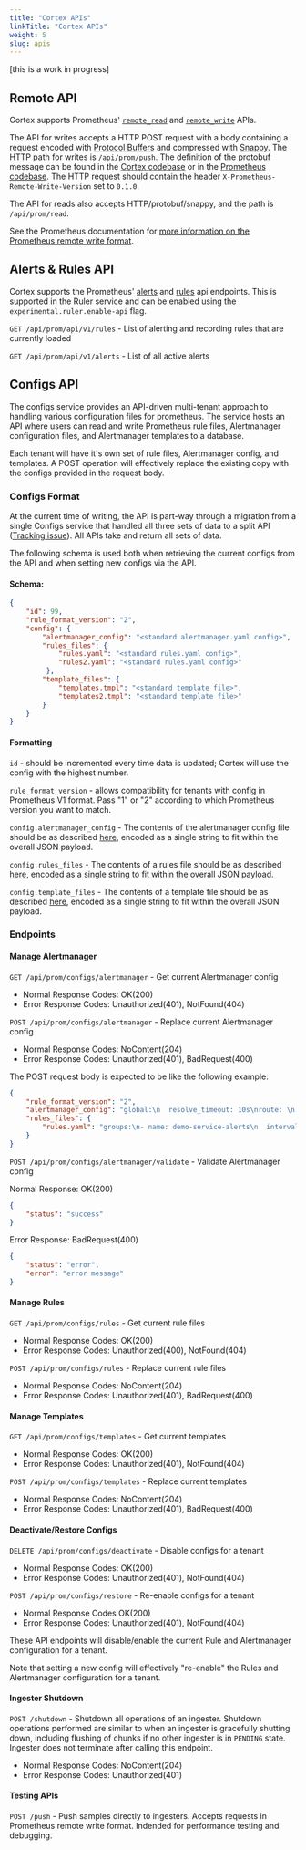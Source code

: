 ```yaml
---
title: "Cortex APIs"
linkTitle: "Cortex APIs"
weight: 5
slug: apis
---
```


[this is a work in progress]

## Remote API

Cortex supports Prometheus'
[`remote_read`](https://prometheus.io/docs/prometheus/latest/configuration/configuration/#remote_read)
and
[`remote_write`](https://prometheus.io/docs/prometheus/latest/configuration/configuration/#remote_write)
APIs.

The API for writes accepts a HTTP POST request with a body containing a request encoded with [Protocol Buffers](https://developers.google.com/protocol-buffers) and compressed with [Snappy](https://github.com/google/snappy).
The HTTP path for writes is `/api/prom/push`.
The definition of the protobuf message can be found in the [Cortex codebase](https://github.com/cortexproject/cortex/blob/master/pkg/ingester/client/cortex.proto#L30) or in the [Prometheus codebase](https://github.com/prometheus/prometheus/blob/master/prompb/remote.proto#L22).
The HTTP request should contain the header `X-Prometheus-Remote-Write-Version` set to `0.1.0`.

The API for reads also accepts HTTP/protobuf/snappy, and the path is `/api/prom/read`.

See the Prometheus documentation for [more information on the Prometheus remote write format](https://prometheus.io/docs/prometheus/latest/storage/#remote-storage-integrations).

## Alerts & Rules API

Cortex supports the Prometheus' [alerts](https://prometheus.io/docs/prometheus/latest/querying/api/#alerts) and [rules](https://prometheus.io/docs/prometheus/latest/querying/api/#rules) api endpoints. This is supported in the Ruler service and can be enabled using the `experimental.ruler.enable-api` flag.

`GET /api/prom/api/v1/rules` - List of alerting and recording rules that are currently loaded

`GET /api/prom/api/v1/alerts` - List of all active alerts

## Configs API

The configs service provides an API-driven multi-tenant approach to handling various configuration files for prometheus. The service hosts an API where users can read and write Prometheus rule files, Alertmanager configuration files, and Alertmanager templates to a database.

Each tenant will have it's own set of rule files, Alertmanager config, and templates. A POST operation will effectively replace the existing copy with the configs provided in the request body.

### Configs Format

At the current time of writing, the API is part-way through a migration from a single Configs service that handled all three sets of data to a split API ([Tracking issue](https://github.com/cortexproject/cortex/issues/619)). All APIs take and return all sets of data.

The following schema is used both when retrieving the current configs from the API and when setting new configs via the API.

#### Schema:

```json
{
    "id": 99,
    "rule_format_version": "2",
    "config": {
        "alertmanager_config": "<standard alertmanager.yaml config>",
        "rules_files": {
            "rules.yaml": "<standard rules.yaml config>",
            "rules2.yaml": "<standard rules.yaml config>"
         },
        "template_files": {
            "templates.tmpl": "<standard template file>",
            "templates2.tmpl": "<standard template file>"
        }
    }
}
```

#### Formatting

`id` - should be incremented every time data is updated; Cortex will use the config with the highest number.

`rule_format_version` - allows compatibility for tenants with config in Prometheus V1 format. Pass "1" or "2" according to which Prometheus version you want to match.

`config.alertmanager_config` - The contents of the alertmanager config file should be as described [here](https://prometheus.io/docs/prometheus/latest/configuration/alerting_rules/), encoded as a single string to fit within the overall JSON payload.

`config.rules_files` - The contents of a rules file should be as described [here](http://prometheus.io/docs/prometheus/latest/configuration/recording_rules/), encoded as a single string to fit within the overall JSON payload.

`config.template_files` - The contents of a template file should be as described [here](https://prometheus.io/docs/alerting/notification_examples/#defining-reusable-templates), encoded as a single string to fit within the overall JSON payload.

### Endpoints

#### Manage Alertmanager

`GET /api/prom/configs/alertmanager` - Get current Alertmanager config

- Normal Response Codes: OK(200)
- Error Response Codes: Unauthorized(401), NotFound(404)

`POST /api/prom/configs/alertmanager` - Replace current Alertmanager config

- Normal Response Codes: NoContent(204)
- Error Response Codes: Unauthorized(401), BadRequest(400)

The POST request body is expected to be like the following example:
```json
{
    "rule_format_version": "2",
    "alertmanager_config": "global:\n  resolve_timeout: 10s\nroute: \n  receiver: webhook\nreceivers:\n  - name: webhook\n    webhook_configs: \n    - url: http://example.com",
    "rules_files": {
        "rules.yaml": "groups:\n- name: demo-service-alerts\n  interval: 1s\n  rules:\n  - alert: SomethingIsUp\n    expr: up == 1\n"
    }
}
```

`POST /api/prom/configs/alertmanager/validate` - Validate Alertmanager config

Normal Response: OK(200)
```json
{
    "status": "success"
}
```

Error Response: BadRequest(400)
```json
{
    "status": "error",
    "error": "error message"
}
```

#### Manage Rules

`GET /api/prom/configs/rules` - Get current rule files

- Normal Response Codes: OK(200)
- Error Response Codes: Unauthorized(400), NotFound(404)

`POST /api/prom/configs/rules` - Replace current rule files

- Normal Response Codes: NoContent(204)
- Error Response Codes: Unauthorized(401), BadRequest(400)

#### Manage Templates

`GET /api/prom/configs/templates` - Get current templates

- Normal Response Codes: OK(200)
- Error Response Codes: Unauthorized(401), NotFound(404)

`POST /api/prom/configs/templates` - Replace current templates

- Normal Response Codes: NoContent(204)
- Error Response Codes: Unauthorized(401), BadRequest(400)

#### Deactivate/Restore Configs

`DELETE /api/prom/configs/deactivate` - Disable configs for a tenant

- Normal Response Codes: OK(200)
- Error Response Codes: Unauthorized(401), NotFound(404)

`POST /api/prom/configs/restore` - Re-enable configs for a tenant

- Normal Response Codes OK(200)
- Error Response Codes: Unauthorized(401), NotFound(404)

These API endpoints will disable/enable the current Rule and Alertmanager configuration for a tenant.

Note that setting a new config will effectively "re-enable" the Rules and Alertmanager configuration for a tenant.

#### Ingester Shutdown

`POST /shutdown` - Shutdown all operations of an ingester. Shutdown operations performed are similar to when an ingester is gracefully shutting down, including flushing of chunks if no other ingester is in `PENDING` state. Ingester does not terminate after calling this endpoint.

- Normal Response Codes: NoContent(204)
- Error Response Codes: Unauthorized(401)

#### Testing APIs

`POST /push` - Push samples directly to ingesters.  Accepts requests in Prometheus remote write format.  Indended for performance testing and debugging.